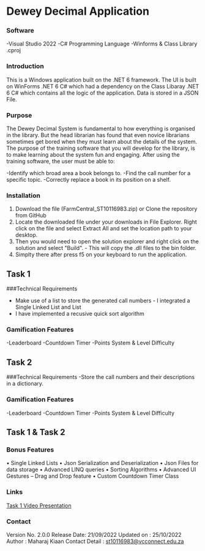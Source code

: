 # Dewey Decimal Application 

### Software
-Visual Studio 2022
-C# Programming Language
-Winforms & Class Library .cproj

### Introduction

This is a Windows application built on the .NET 6 framework. 
The UI is built on WinForms .NET 6 C# which had a dependency on the Class Libaray .NET 6 C# which contains all the logic of the application.
Data is stored in a JSON File.

### Purpose

The Dewey Decimal System is fundamental to how everything is organised in the library. 
But the head librarian has found that even novice librarians sometimes get bored when they must learn about the details of the system. 
The purpose of the training software that you will develop for the library, is to make learning about the system fun and engaging.
After using the training software, the user must be able to:

-Identify which broad area a book belongs to.
-Find the call number for a specific topic.
-Correctly replace a book in its position on a shelf.

### Installation

1. Download the file (FarmCentral_ST10116983.zip) or Clone the repository from GitHub
2. Locate the downloaded file under your downloads in File Explorer. Right click on the file and select Extract All and set the location path to your desktop.
3.  Then you would need to open the solution explorer and right click on the solution and select "Build". - This will copy the .dll files to the bin folder.
4. Simplty there after press f5 on your keyboard to run the application.

## Task 1

###Technical Requirements
-  Make use of a list to store the generated call numbers - I integrated a Single Linked List and List
-  I have implemented a recusive quick sort algorithm 

### Gamification Features
-Leaderboard
-Countdown Timer
-Points System & Level Difficulty

## Task 2

###Technical Requirements
-Store the call numbers and their descriptions in a dictionary.

### Gamification Features
-Leaderboard
-Countdown Timer
-Points System & Level Difficulty

## Task 1 & Task 2

### Bonus Features
• Single Linked Lists
• Json Serialization and Deserialization
• Json Files for data storage
• Advanced LINQ queries
• Sorting Algorithms
• Advanced UI Gestures – Drag and Drop feature
• Custom Countdown Timer Class

### Links
[Task 1 Video Presentation](https://youtu.be/VcTeVgUjbuY)

### Contact
Version No. 2.0.0
Release Date: 21/09/2022
Updated on : 25/10/2022
Author : Maharaj Kiaan
Contact Detail : st10116983@vcconnect.edu.za
